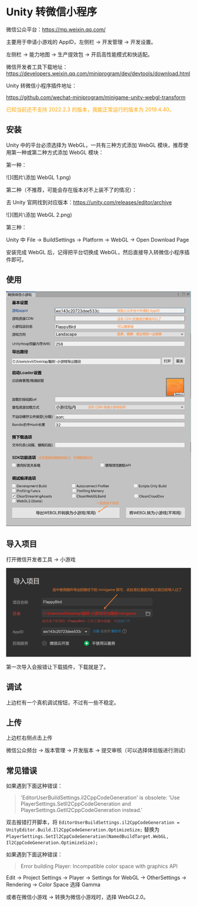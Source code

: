 # Unity 转微信小程序

微信公众平台：https://mp.weixin.qq.com/

主要用于申请小游戏的 AppID，左侧栏 -> 开发管理 -> 开发设置。

左侧栏 -> 能力地图 -> 生产提效包 -> 开启高性能模式和快适配。

微信开发者工具下载地址：https://developers.weixin.qq.com/miniprogram/dev/devtools/download.html

Unity 转微信小程序插件地址：

https://github.com/wechat-miniprogram/minigame-unity-webgl-transform

<font color=orange>已知当前还不支持 2022.2.3 的版本，我能正常运行的版本为 2019.4.40。</font>

## 安装

Unity 中的平台必须选择为 WebGL，一共有三种方式添加 WebGL 模块，推荐使用第一种或第二种方式添加 WebGL 模块：

第一种：

![](图片\添加 WebGL 1.png)

第二种（不推荐，可能会存在版本对不上装不了的情况）：

去 Unity 官网找到对应版本：https://unity.com/releases/editor/archive

![](图片\添加 WebGL 2.png)

第三种：

Unity 中 File -> BuildSettings -> Platform -> WebGL -> Open Download Page

安装完成 WebGL 后，记得把平台切换成 WebGL，然后直接导入转微信小程序插件即可。

## 使用

![](图片\插件设置.png)

## 导入项目

打开微信开发者工具 -> 小游戏

![](图片\导入项目.png)

第一次导入会报错让下载插件，下载就是了。

## 调试

上边栏有一个真机调试按钮，不过有一些不稳定。

## 上传

上边栏右侧点击上传

微信公众频台 -> 版本管理 -> 开发版本 -> 提交审核（可以选择体验版进行测试）

## 常见错误

如果遇到下面这种错误：

> 'EditorUserBuildSettings.il2CppCodeGeneration' is obsolete: 'Use PlayerSettings.SetIl2CppCodeGeneration and PlayerSettings.GetIl2CppCodeGeneration instead.'

双击报错打开脚本，将 `EditorUserBuildSettings.il2CppCodeGeneration = UnityEditor.Build.Il2CppCodeGeneration.OptimizeSize;` 替换为 `PlayerSettings.SetIl2CppCodeGeneration(NamedBuildTarget.WebGL, Il2CppCodeGeneration.OptimizeSize);`

如果遇到下面这种错误：

> Error building Player: Incompatible color space with graphics API

Edit -> Project Settings -> Player -> Settings for WebGL -> OtherSettings -> Rendering -> Color Space 选择 Gamma

或者在微信小游戏 -> 转换为微信小游戏时，选择 WebGL2.0。

